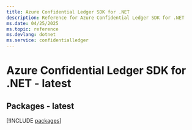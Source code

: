 ```yaml
---
title: Azure Confidential Ledger SDK for .NET
description: Reference for Azure Confidential Ledger SDK for .NET
ms.date: 04/25/2025
ms.topic: reference
ms.devlang: dotnet
ms.service: confidentialledger
---
```

# Azure Confidential Ledger SDK for .NET - latest
## Packages - latest
[!INCLUDE [packages](confidential-ledger-index.md)]